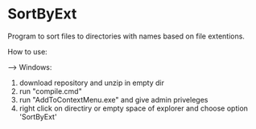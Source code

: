 # SortByExt

Program to sort files to directories with names based on file extentions.


How to use:

--> Windows:

1. download repository and unzip in empty dir
2. run "compile.cmd"
3. run "AddToContextMenu.exe" and give admin priveleges
4. right click on directiry or empty space of explorer and choose option 'SortByExt'
